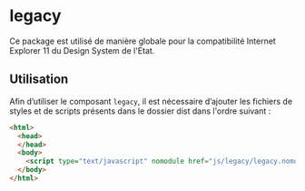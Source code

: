 # legacy

Ce package est utilisé de manière globale pour la compatibilité Internet Explorer 11 du Design System de l'Etat.

## Utilisation
Afin d’utiliser le composant `legacy`, il est nécessaire d’ajouter les fichiers de styles et de scripts présents dans le dossier dist dans l'ordre suivant :
```html
<html>
  <head>
  </head>
  <body>
    <script type="text/javascript" nomodule href="js/legacy/legacy.nomodule.min.js" ></script>
  </body>
</html>
```